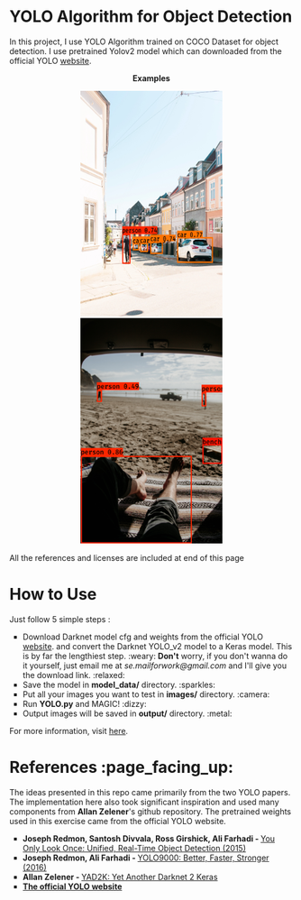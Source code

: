 <h1>YOLO Algorithm for Object Detection</h1>
In this project, I use YOLO Algorithm trained on COCO Dataset for object detection. I use pretrained Yolov2 model which can downloaded from the official YOLO <a href='https://pjreddie.com/darknet/yolo/'>website</a>.

<p align="center">
  <strong>Examples</strong>
</p>

<p align="center">
  <img src="output/Steffen Muldbjerg.jpg?raw=true" height="400px" width="50%" title="Photo by Steffen Muldbjerg on Unsplash" alt="Photo by Steffen Muldbjerg on Unsplash">
  <img src="output/Alexander McFeron.jpg?raw=true" height="400px" width="50%" title="Photo by Alexander McFeron on Unsplash" alt="Photo by Alexander McFeron on Unsplash">
</p>


All the references and licenses are included at end of this page

<h1>How to Use</h1>
Just follow 5 simple steps :
<br>
<ul type='square'>
  <li>Download Darknet model cfg and weights from the official YOLO <a href='https://pjreddie.com/darknet/yolo/'>website</a>. and convert the Darknet YOLO_v2 model to a Keras model. This is by far the lengthiest step. :weary: 
    <strong>Don't</strong> worry, if you don't wanna do it yourself, just email me at <em>se.mailforwork@gmail.com</em> and I'll give you the download link. :relaxed:</li>
  <li>Save the model in <strong>model_data/</strong> directory. :sparkles:</li>
  <li>Put all your images you want to test in <strong>images/</strong> directory. :camera:</li>
  <li>Run <strong>YOLO.py</strong> and MAGIC! :dizzy:</li>
  <li>Output images will be saved in <strong>output/</strong> directory. :metal:</li>
</ul>
For more information, visit <a href='https://github.com/allanzelener/YAD2K'>here</a>.

<h1>References :page_facing_up:</h1>
The ideas presented in this repo came primarily from the two YOLO papers. The implementation here also took significant inspiration and used many components from <strong>Allan Zelener</strong>'s github repository. The pretrained weights used in this exercise came from the official YOLO website.
<ul type='square'>
  <li><strong>Joseph Redmon, Santosh Divvala, Ross Girshick, Ali Farhadi - </strong><a href='https://arxiv.org/abs/1506.02640'>You Only Look Once: Unified, Real-Time Object Detection (2015)</a></li>
  <li><strong>Joseph Redmon, Ali Farhadi - </strong><a href='https://arxiv.org/abs/1612.08242'>YOLO9000: Better, Faster, Stronger (2016)</a></li>
  <li><strong>Allan Zelener - </strong><a href='https://github.com/allanzelener/YAD2K'>YAD2K: Yet Another Darknet 2 Keras</a></li>
  <li><a href='https://pjreddie.com/darknet/yolo/'><strong>The official YOLO website</strong></a></li>
</ul>
